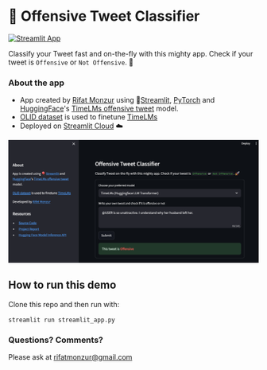 # 🤗 Offensive Tweet Classifier

[![Streamlit App](https://static.streamlit.io/badges/streamlit_badge_black_white.svg)](http://offensive-tweet-or-not.streamlit.app)

Classify your Tweet fast and on-the-fly with this mighty app. Check if your tweet is `Offensive` or `Not Offensive`. 🚀

### About the app

- App created by [Rifat Monzur](https://www.linkedin.com/in/rifatmonzur/) using 🎈[Streamlit](https://streamlit.io/), [PyTorch](https://pytorch.org) and [HuggingFace](https://huggingface.co/inference-api)'s [TimeLMs offensive tweet](https://huggingface.co/rifatmonzur/offensiveTweet) model.
- [OLID dataset](https://www.kaggle.com/datasets/feyzazkefe/olid-dataset/data) is used to finetune [TimeLMs](https://huggingface.co/cardiffnlp/twitter-roberta-base-offensive)
- Deployed on [Streamlit Cloud](https://streamlit.io/cloud) ☁️

<img src ="https://github.com/rifat1234/offensive-tweet/blob/main/Project_UI.png" width="1200px"></img>

## How to run this demo

Clone this repo and then run with:
```
streamlit run streamlit_app.py
```

### Questions? Comments?

Please ask at rifatmonzur@gmail.com
